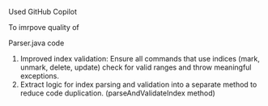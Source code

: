Used GitHub Copilot 

To imrpove quality of

Parser.java code
1. Improved index validation: Ensure all commands that use indices (mark, unmark, delete, update) check for valid ranges and throw meaningful exceptions.
2. Extract logic for index parsing and validation into a separate method to reduce code duplication. (parseAndValidateIndex method)